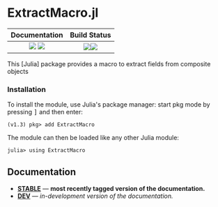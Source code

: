 # ExtractMacro.jl

| **Documentation**                                                         | **Build Status**                                             |
|:-------------------------------------------------------------------------:|:------------------------------------------------------------:|
| [![][docs-stable-img]][docs-stable-url] [![][docs-dev-img]][docs-dev-url] | [![][travis-img]][travis-url][![][codecov-img]][codecov-url] |


This [Julia] package provides a macro to extract fields from composite objects

### Installation

To install the module, use Julia's package manager: start pkg mode by pressing <kbd>]</kbd> and then enter:

```
(v1.3) pkg> add ExtractMacro
```

The module can then be loaded like any other Julia module:

```
julia> using ExtractMacro
```

## Documentation

- [**STABLE**][docs-stable-url] &mdash; **most recently tagged version of the documentation.**
- [**DEV**][docs-dev-url] &mdash; *in-development version of the documentation.*

[docs-stable-img]: https://img.shields.io/badge/docs-stable-blue.svg
[docs-stable-url]: https://carlobaldassi.github.io/ExtractMacro.jl/stable
[docs-dev-img]: https://img.shields.io/badge/docs-dev-blue.svg
[docs-dev-url]: https://carlobaldassi.github.io/ExtractMacro.jl/dev

[travis-img]: https://travis-ci.org/carlobaldassi/ExtractMacro.jl.svg?branch=master
[travis-url]: https://travis-ci.org/carlobaldassi/ExtractMacro.jl

[codecov-img]: https://codecov.io/gh/carlobaldassi/ExtractMacro.jl/branch/master/graph/badge.svg
[codecov-url]: https://codecov.io/gh/carlobaldassi/ExtractMacro.jl
